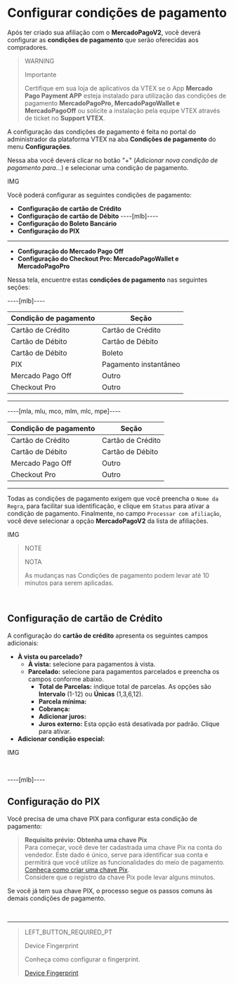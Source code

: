 # Configurar condições de pagamento

Após ter criado sua afiliação com o **MercadoPagoV2**, você deverá configurar as **condições de pagamento** que serão oferecidas aos compradores.

> WARNING
>
> Importante
>
> Certifique em sua loja de aplicativos da VTEX se o App **Mercado Pago Payment APP** esteja instalado para utilização das condições de pagamento **MercadoPagoPro, MercadoPagoWallet e MercadoPagoOff** ou solicite a instalação pela equipe VTEX através de ticket no **Support VTEX**.

A configuração das condições de pagamento é feita no portal do administrador da plataforma VTEX na aba **Condições de pagamento** do menu **Configurações**. 

Nessa aba você deverá clicar no botão  "+" (*Adicionar nova condição de pagamento para...*) e selecionar uma condição de pagamento.

IMG

Você poderá configurar as seguintes condições de pagamento:

* **Configuração de cartão de Crédito**
* **Configuração de cartão de Débito**
----[mlb]----
* **Configuração do Boleto Bancário** 
* **Configuração do PIX**
------------
* **Configuração do Mercado Pago Off**
* **Configuração do Checkout Pro: MercadoPagoWallet e MercadoPagoPro**

Nessa tela, encuentre estas **condições de pagamento** nas seguintes seções:

----[mlb]----

|Condição de pagamento|Seção|
|---|---|
|Cartão de Crédito|Cartão de Crédito|
|Cartão de Débito|Cartão de Débito|
|Cartão de Débito|Boleto|
|PIX|Pagamento instantãneo|
|Mercado Pago Off|Outro|
|Checkout Pro|Outro|

------------

----[mla, mlu, mco, mlm, mlc, mpe]----

|Condição de pagamento|Seção|
|---|---|
|Cartão de Crédito|Cartão de Crédito|
|Cartão de Débito|Cartão de Débito|
|Mercado Pago Off|Outro|
|Checkout Pro|Outro|

------------

Todas as condições de pagamento exigem que você preencha o `Nome da Regra`, para facilitar sua identificação, e clique em `Status` para ativar a condição de pagamento. Finalmente, no campo `Processar com afiliação`, você deve selecionar a opção **MercadoPagoV2** da lista de afiliações.

IMG

> NOTE
>
> NOTA
> 
> As mudanças nas Condições de pagamento podem levar até 10 minutos para serem aplicadas.

&nbsp;

## Configuração de cartão de Crédito

A configuração do **cartão de crédito** apresenta os seguintes campos adicionais:

* **À vista ou parcelado?** 
  * **À vista:** selecione para pagamentos à vista.
  * **Parcelado:** selecione para pagamentos parcelados e preencha os campos conforme abaixo.
    * **Total de Parcelas:** indique total de parcelas. As opções são **Intervalo** (1-12) ou **Únicas** (1,3,6,12).
    * **Parcela mínima:**
    * **Cobrança:**
    * **Adicionar juros:**
    * **Juros externo:** Esta opção está desativada por padrão. Clique para ativar.
* **Adicionar condição especial:**

IMG

&nbsp;

----[mlb]----

## Configuração do PIX

Você precisa de uma chave PIX para configurar esta condição de pagamento:

> **Requisito prévio: Obtenha uma chave Pix**
> <br>
> Para começar, você deve ter cadastrada uma chave Pix na conta do vendedor. Este dado é único, serve para identificar sua conta e permitirá que você utilize as funcionalidades do meio de pagamento.
> <br>
> [Conheça como criar uma chave Pix](https://www.mercadopago[FAKER][URL][DOMAIN]/stop/pix?url=https%3A%2F%2Fwww.mercadopago.com.br%2Fadmin-pix-keys%2Fmy-keys&authentication_mode=required).
> <br>
> Considere que o registro da chave Pix pode levar alguns minutos.

Se você já tem sua chave PIX, o processo segue os passos comuns às demais condições de pagamento.

&nbsp;

------------

> LEFT_BUTTON_REQUIRED_PT
>
> Device Fingerprint
>
> Conheça como configurar o fingerprint.
>
> [Device Fingerprint](https://www.mercadopago[FAKER][URL][DOMAIN]/developers/pt/guides/plugins/unofficial/vtex/device-fingerprint)
